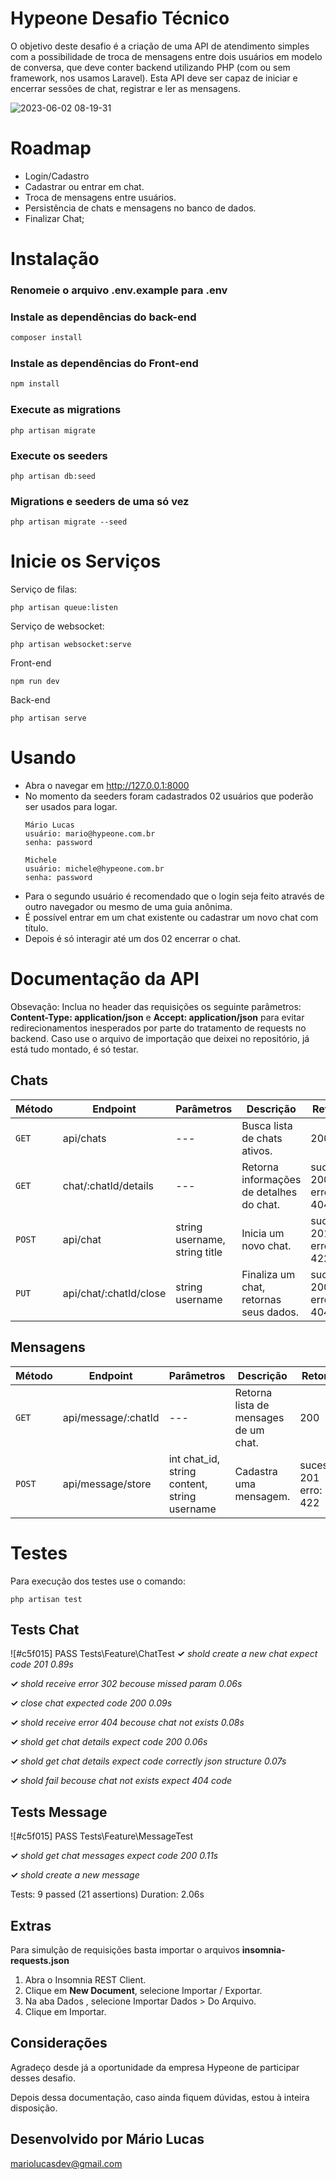 # Hypeone Desafio Técnico

O objetivo deste desafio é a criação de uma API de atendimento simples
com a possibilidade de troca de mensagens entre dois usuários em
modelo de conversa, que deve conter backend utilizando PHP (com ou
sem framework, nos usamos Laravel). Esta API deve ser capaz de iniciar
e encerrar sessões de chat, registrar e ler as mensagens.

![2023-06-02 08-19-31](https://github.com/mariolucasdev/hypeone-challenge/assets/14020978/b63b3fac-0836-419c-9ac9-e9350817321f)

# Roadmap

-   Login/Cadastro
-   Cadastrar ou entrar em chat.
-   Troca de mensagens entre usuários.
-   Persistência de chats e mensagens no banco de dados.
-   Finalizar Chat;

# Instalação

### Renomeie o arquivo .env.example para .env

### Instale as dependências do back-end

```php
composer install
```

### Instale as dependências do Front-end

```js
npm install
```

### Execute as migrations

```
php artisan migrate
```

### Execute os seeders

```
php artisan db:seed
```

### Migrations e seeders de uma só vez

```
php artisan migrate --seed
```

# Inicie os Serviços

Serviço de filas:

```
php artisan queue:listen
```

Serviço de websocket:

```
php artisan websocket:serve
```

Front-end

```
npm run dev
```

Back-end

```
php artisan serve
```

# Usando

-   Abra o navegar em http://127.0.0.1:8000
-   No momento da seeders foram cadastrados 02 usuários que poderão ser usados para logar.
    ```
    Mário Lucas
    usuário: mario@hypeone.com.br
    senha: password
    ```
    ```
    Michele
    usuário: michele@hypeone.com.br
    senha: password
    ```
-   Para o segundo usuário é recomendado que o login seja feito através de outro navegador ou mesmo de uma guia anônima.
-   É possível entrar em um chat existente ou cadastrar um novo chat com título.
-   Depois é só interagir até um dos 02 encerrar o chat.

# Documentação da API

Obsevação: Inclua no header das requisições os seguinte parâmetros: **Content-Type: application/json** e **Accept: application/json**  para evitar redirecionamentos inesperados por parte do tratamento de requests no backend. Caso use o arquivo de importação que deixei no repositório, já está tudo montado, é só testar.

## Chats

| Método | Endpoint               | Parâmetros                    | Descrição                                | Retorno                |
| ------ | ---------------------- | ----------------------------- | ---------------------------------------- | ---------------------- |
| `GET`  | api/chats              | ---                           | Busca lista de chats ativos.             | 200                    |
| `GET`  | chat/:chatId/details   | ---                           | Retorna informações de detalhes do chat. | sucesso: 200 erro: 404 |
| `POST` | api/chat               | string username, string title | Inicia um novo chat.                     | sucesso: 201 erro: 422 |
| `PUT`  | api/chat/:chatId/close | string username               | Finaliza um chat, retornas seus dados.   | sucesso: 200 erro: 404 |

## Mensagens

| Método | Endpoint            | Parâmetros                                   | Descrição                             | Retorno                |
| ------ | ------------------- | -------------------------------------------- | ------------------------------------- | ---------------------- |
| `GET`  | api/message/:chatId | ---                                          | Retorna lista de mensages de um chat. | 200                    |
| `POST` | api/message/store   | int chat_id, string content, string username | Cadastra uma mensagem.                | sucesso: 201 erro: 422 |

# Testes

Para execução dos testes use o comando:

```
php artisan test
```

## Tests Chat

![#c5f015] PASS Tests\Feature\ChatTest
**✓** *shold create a new chat expect code 201 0.89s*

**✓** *shold receive error 302 becouse missed param 0.06s*

**✓** *close chat expected code 200 0.09s*

**✓** *shold receive error 404 becouse chat not exists 0.08s*

**✓** *shold get chat details expect code 200 0.06s*

**✓** *shold get chat details expect code correctly json structure 0.07s*

**✓** *shold fail becouse chat not exists expect 404 code*

## Tests Message

![#c5f015] PASS Tests\Feature\MessageTest

**✓** *shold get chat messages expect code 200 0.11s*

**✓** *shold create a new message*

Tests: 9 passed (21 assertions) Duration: 2.06s

## Extras
Para simulção de requisições basta importar o arquivos **insomnia-requests.json**

1. Abra o Insomnia REST Client.
2. Clique em **New Document**, selecione Importar / Exportar.
3. Na aba Dados , selecione Importar Dados > Do Arquivo.
4. Clique em Importar.

## Considerações
Agradeço desde já a oportunidade da empresa Hypeone de participar desses desafio.

Depois dessa documentação, caso ainda fiquem dúvidas, estou à inteira disposição.

## Desenvolvido por Mário Lucas
mariolucasdev@gmail.com
